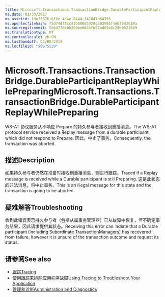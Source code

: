 ```yaml
---
title: Microsoft.Transactions.TransactionBridge.DurableParticipantReplayWhilePreparing
ms.date: 03/30/2017
ms.assetid: 10ef3876-6f8e-4d4e-8444-f47847b64795
ms.openlocfilehash: f5d74d73cc43b500d3920ca03905f4eb7543619a
ms.sourcegitcommit: 5b6d778ebb269ee6684fb57ad69a8c28b06235b9
ms.translationtype: MT
ms.contentlocale: zh-CN
ms.lasthandoff: 04/08/2019
ms.locfileid: "59075530"
---
```

# <a name="microsofttransactionstransactionbridgedurableparticipantreplaywhilepreparing"></a><span data-ttu-id="82853-102">Microsoft.Transactions.TransactionBridge.DurableParticipantReplayWhilePreparing</span><span class="sxs-lookup"><span data-stu-id="82853-102">Microsoft.Transactions.TransactionBridge.DurableParticipantReplayWhilePreparing</span></span>
<span data-ttu-id="82853-103">WS-AT 协议服务从不响应 Prepare 的持久参与者接收到重播消息。</span><span class="sxs-lookup"><span data-stu-id="82853-103">The WS-AT protocol service received a Replay message from a durable participant, which did not respond to Prepare.</span></span> <span data-ttu-id="82853-104">因此，中止了事务。</span><span class="sxs-lookup"><span data-stu-id="82853-104">Consequently, the transaction was aborted.</span></span>  
  
## <a name="description"></a><span data-ttu-id="82853-105">描述</span><span class="sxs-lookup"><span data-stu-id="82853-105">Description</span></span>  
 <span data-ttu-id="82853-106">如果持久参与者仍然在准备时接收到重播消息，则进行跟踪。</span><span class="sxs-lookup"><span data-stu-id="82853-106">Traced if a Replay message is received while a Durable participant is still Preparing.</span></span> <span data-ttu-id="82853-107">这是此状态的非法消息，将中止事务。</span><span class="sxs-lookup"><span data-stu-id="82853-107">This is an illegal message for this state and the transaction is going to be aborted.</span></span>  
  
## <a name="troubleshooting"></a><span data-ttu-id="82853-108">疑难解答</span><span class="sxs-lookup"><span data-stu-id="82853-108">Troubleshooting</span></span>  
 <span data-ttu-id="82853-109">收到此错误表示持久参与者（包括从属事务管理器）已从故障中恢复，但不确定事务结果，因此请求提供其状态。</span><span class="sxs-lookup"><span data-stu-id="82853-109">Receiving this error can indiate that a Durable participant (including Subordinate TransactionManagers) has recovered from failure, however it is unsure of the transaction outcome and request its status.</span></span>  
  
## <a name="see-also"></a><span data-ttu-id="82853-110">请参阅</span><span class="sxs-lookup"><span data-stu-id="82853-110">See also</span></span>

- [<span data-ttu-id="82853-111">跟踪</span><span class="sxs-lookup"><span data-stu-id="82853-111">Tracing</span></span>](../../../../../docs/framework/wcf/diagnostics/tracing/index.md)
- [<span data-ttu-id="82853-112">使用跟踪来排除应用程序故障</span><span class="sxs-lookup"><span data-stu-id="82853-112">Using Tracing to Troubleshoot Your Application</span></span>](../../../../../docs/framework/wcf/diagnostics/tracing/using-tracing-to-troubleshoot-your-application.md)
- [<span data-ttu-id="82853-113">管理和诊断</span><span class="sxs-lookup"><span data-stu-id="82853-113">Administration and Diagnostics</span></span>](../../../../../docs/framework/wcf/diagnostics/index.md)
